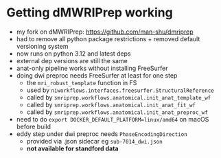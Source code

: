 # Getting dMWRIPrep working
- my fork on dMWRIPrep: https://github.com/man-shu/dmriprep
- had to remove all python package restrictions + removed default versioning system
- now runs on python 3.12 and latest deps
- external dep versions are still the same
- anat-only pipeline works without installing FreeSurfer
- doing dwi preproc needs FreeSurfer at least for one step
    - the `mri_robust_template` function in FS
    - used by `niworkflows.interfaces.freesurfer.StructuralReference`
    - called by `smriprep.workflows.anatomical.init_anat_template_wf`
    - called by `smriprep.workflows.anatomical.init_anat_fit_wf`
    - called by `smriprep.workflows.anatomical.init_anat_preproc_wf`
- need to do `export DOCKER_DEFAULT_PLATFORM=linux/amd64` on macOS before build
- eddy step under dwi preproc needs `PhaseEncodingDirection`
    - provided via .json sidecar eg `sub-7014_dwi.json`
    - **not available for standford data**